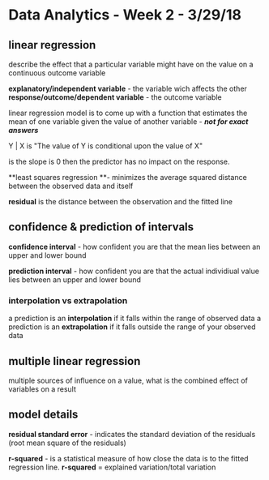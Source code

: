 # Data Analytics - Week 2 - 3/29/18

## linear regression

describe the effect that a particular variable might have on the value on a continuous outcome variable

**explanatory/independent variable** - the variable wich affects the other
**response/outcome/dependent variable** - the outcome variable

linear regression model is to come up with a function that estimates the mean of one variable given the value of another variable - ***not for exact answers***

Y | X is "The value of Y is conditional upon the value of X"

is the slope is 0 then the predictor has no impact on the response.

**least squares regression **- minimizes the average squared distance between the observed data and itself

**residual** is the distance between the observation and the fitted line

## confidence & prediction of intervals

**confidence interval** - how confident you are that the mean lies between an upper and lower bound

**prediction interval** - how confident you are that the actual individiual value lies between an upper and lower bound

### interpolation vs extrapolation
a prediction is an **interpolation** if it falls within the range of observed data
a prediction is an **extrapolation** if it falls outside the range of your observed data


## multiple linear regression

multiple sources of influence on a value, what is the combined effect of variables on a result

## model details

**residual standard error** - indicates the standard deviation of the residuals (root mean square of the residuals)

**r-squared** - is a statistical measure of how close the data is to the fitted regression line.
**r-squared** = explained variation/total variation

